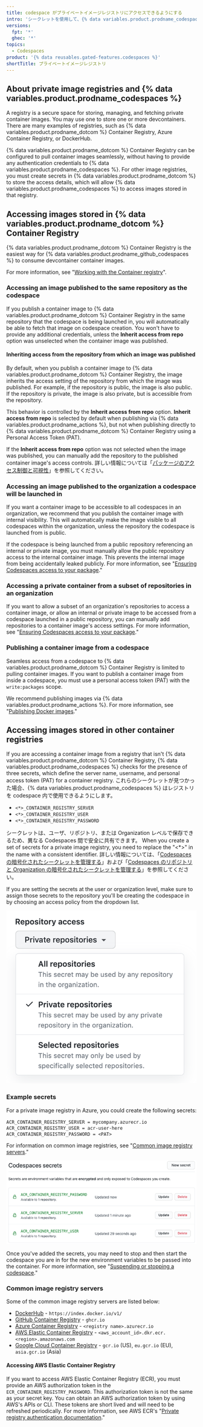 ```yaml
---
title: codespace がプライベートイメージレジストリにアクセスできるようにする
intro: 'シークレットを使用して、{% data variables.product.prodname_codespaces %} がプライベートイメージレジストリにアクセスできるようにすることができます'
versions:
  fpt: '*'
  ghec: '*'
topics:
  - Codespaces
product: '{% data reusables.gated-features.codespaces %}'
shortTitle: プライベートイメージレジストリ
---
```


## About private image registries and {% data variables.product.prodname_codespaces %}

A registry is a secure space for storing, managing, and fetching private container images. You may use one to store one or more devcontainers. There are many examples of registries, such as {% data variables.product.prodname_dotcom %} Container Registry, Azure Container Registry, or DockerHub.

{% data variables.product.prodname_dotcom %} Container Registry can be configured to pull container images seamlessly, without having to provide any authentication credentials to {% data variables.product.prodname_codespaces %}. For other image registries, you must create secrets in {% data variables.product.prodname_dotcom %} to store the access details, which will allow {% data variables.product.prodname_codespaces %} to access images stored in that registry.

## Accessing images stored in {% data variables.product.prodname_dotcom %} Container Registry

{% data variables.product.prodname_dotcom %} Container Registry is the easiest way for {% data variables.product.prodname_github_codespaces %} to consume devcontainer container images.

For more information, see "[Working with the Container registry](/packages/working-with-a-github-packages-registry/working-with-the-container-registry)".

### Accessing an image published to the same repository as the codespace

If you publish a container image to {% data variables.product.prodname_dotcom %} Container Registry in the same repository that the codespace is being launched in, you will automatically be able to fetch that image on codespace creation. You won't have to provide any additional credentials, unless the **Inherit access from repo** option was unselected when the container image was published.

#### Inheriting access from the repository from which an image was published

By default, when you publish a container image to {% data variables.product.prodname_dotcom %} Container Registry, the image inherits the access setting of the repository from which the image was published. For example, if the repository is public, the image is also public. If the repository is private, the image is also private, but is accessible from the repository.

This behavior is controlled by the **Inherit access from repo** option. **Inherit access from repo** is selected by default when publishing via {% data variables.product.prodname_actions %}, but not when publishing directly to {% data variables.product.prodname_dotcom %} Container Registry using a Personal Access Token (PAT).

If the **Inherit access from repo** option was not selected when the image was published, you can manually add the repository to the published container image's access controls. 詳しい情報については「[パッケージのアクセス制御と可視性](/packages/learn-github-packages/configuring-a-packages-access-control-and-visibility#inheriting-access-for-a-container-image-from-a-repository)」を参照してください。

### Accessing an image published to the organization a codespace will be launched in

If you want a container image to be accessible to all codespaces in an organization, we recommend that you publish the container image with internal visibility. This will automatically make the image visible to all codespaces within the organization, unless the repository the codespace is launched from is public.

If the codespace is being launched from a public repository referencing an internal or private image, you must manually allow the public repository access to the internal container image. This prevents the internal image from being accidentally leaked publicly. For more information, see "[Ensuring Codespaces access to your package](/packages/learn-github-packages/configuring-a-packages-access-control-and-visibility#ensuring-codespaces-access-to-your-package)."

### Accessing a private container from a subset of repositories in an organization

If you want to allow a subset of an organization's repositories to access a container image, or allow an internal or private image to be accessed from a codespace launched in a public repository, you can manually add repositories to a container <span class="x x-first x-last">image's</span> access settings. For more information, see "[Ensuring Codespaces access to your package](/packages/learn-github-packages/configuring-a-packages-access-control-and-visibility#ensuring-codespaces-access-to-your-package)<span class="x x-first x-last">.</span>"

### Publishing a container image from a codespace

Seamless access from a codespace to {% data variables.product.prodname_dotcom %} Container Registry is limited to pulling container images. If you want to publish a container image from inside a codespace, you must use a personal access token (PAT) with the `write:packages` scope.

We recommend publishing images via {% data variables.product.prodname_actions %}. For more information, see "[Publishing Docker images](/actions/publishing-packages/publishing-docker-images)."

## Accessing images stored in other container registries

If you are accessing a container image from a registry that isn't {% data variables.product.prodname_dotcom %} Container Registry, {% data variables.product.prodname_codespaces %} checks for the presence of three secrets, which define the server name, username, and personal access token (PAT) for a container registry. これらのシークレットが見つかった場合、{% data variables.product.prodname_codespaces %} はレジストリを codespace 内で使用できるようにします。

- `<*>_CONTAINER_REGISTRY_SERVER`
- `<*>_CONTAINER_REGISTRY_USER`
- `<*>_CONTAINER_REGISTRY_PASSWORD`

シークレットは、ユーザ、リポジトリ、または Organization レベルで保存できるため、異なる Codespaces 間で安全に共有できます。 When you create a set of secrets for a private image registry, you need to replace the "<*>" in the name with a consistent identifier. 詳しい情報については、「[Codespaces の暗号化されたシークレットを管理する](/codespaces/managing-your-codespaces/managing-encrypted-secrets-for-your-codespaces)」および「[Codespaces のリポジトリと Organization の暗号化されたシークレットを管理する](/codespaces/managing-codespaces-for-your-organization/managing-encrypted-secrets-for-your-repository-and-organization-for-codespaces)」を参照してください。

If you are setting the secrets at the user or organization level, make sure to assign those secrets to the repository you'll be creating the codespace in by choosing an access policy from the dropdown list.

![Image registry secret example](/assets/images/help/codespaces/secret-repository-access.png)

### Example secrets

For a private image registry in Azure, you could create the following secrets:

```
ACR_CONTAINER_REGISTRY_SERVER = mycompany.azurecr.io
ACR_CONTAINER_REGISTRY_USER = acr-user-here
ACR_CONTAINER_REGISTRY_PASSWORD = <PAT>
```

For information on common image registries, see "[Common image registry servers](#common-image-registry-servers)."

![Image registry secret example](/assets/images/help/settings/codespaces-image-registry-secret-example.png)

Once you've added the secrets, you may need to stop and then start the codespace you are in for the new environment variables to be passed into the container. For more information, see "[Suspending or stopping a codespace](/codespaces/codespaces-reference/using-the-command-palette-in-codespaces#suspending-or-stopping-a-codespace)."

### Common image registry servers

Some of the common image registry servers are listed below:

- [DockerHub](https://docs.docker.com/engine/reference/commandline/info/) - `https://index.docker.io/v1/`
- [GitHub Container Registry](/packages/working-with-a-github-packages-registry/working-with-the-container-registry) - `ghcr.io`
- [Azure Container Registry](https://docs.microsoft.com/azure/container-registry/) - `<registry name>.azurecr.io`
- [AWS Elastic Container Registry](https://docs.aws.amazon.com/AmazonECR/latest/userguide/Registries.html) - `<aws_account_id>.dkr.ecr.<region>.amazonaws.com`
- [Google Cloud Container Registry](https://cloud.google.com/container-registry/docs/overview#registries) - `gcr.io` (US), `eu.gcr.io` (EU), `asia.gcr.io` (Asia)

#### Accessing AWS Elastic Container Registry

If you want to access AWS Elastic Container Registry (ECR), you must provide an AWS authorization token in the `ECR_CONTAINER_REGISTRY_PASSWORD`. This authorization token is not the same as your secret key. You can obtain an AWS authorization token by using AWS's APIs or CLI. These tokens are short lived and will need to be refreshed periodically. For more information, see AWS ECR's "[Private registry authentication documentation](https://docs.aws.amazon.com/AmazonECR/latest/userguide/registry_auth.html)."
